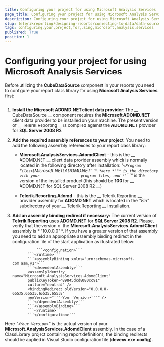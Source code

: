 ```yaml
---
title: Configuring your project for using Microsoft Analysis Services
page_title: Configuring your project for using Microsoft Analysis Services | for Telerik Reporting Documentation
description: Configuring your project for using Microsoft Analysis Services
slug: telerikreporting/designing-reports/connecting-to-data/data-source-components/cubedatasource-component/configuring-your-project-for-using-microsoft-analysis-services
tags: configuring,your,project,for,using,microsoft,analysis,services
published: True
position: 1
---
```


# Configuring your project for using Microsoft Analysis Services



Before utilizing the __CubeDataSource__ component in your reports you need to configure         your report class library for using __Microsoft Analysis Services__ first:       

## 

1. __Install the Microsoft ADOMD.NET client data provider__: The __                 CubeDataSource               __ component requires the __Microsoft ADOMD.NET__               client data provider to be installed on your machine. The present version of __                 Telerik                 Reporting               __ is compiled against the __ADOMD.NET__ provider for               __SQL Server 2008 R2__.             

1. __Add the required assembly references to your project:__ You need to add               the following assembly references to your report class library:             

   + __Microsoft.AnalysisServices.AdomdClient__ - this is the __                     ADOMD.NET                   __ client data provider assembly which is normally located in the                   following directory after installation:                 *"```<Program Files>```\Microsoft.NET\ADOMD.NET\```<Product Version>```".*Here *"```<Program Files>```"* is the directory with your                   program files, and *"```<Product Version>```"* is the version                   of the installed product (this should be __100__ for __                     ADOMD.NET for SQL Server 2008 R2                   __).                 

   + __Telerik.Reporting.Adomd__ - this is the __                     Telerik                     Reporting                   __ provider assembly for __ADOMD.NET__ which                   is located in the *"Bin"* subdirectory of your __                     Telerik Reporting                   __ installation.                 

1. __Add an assembly binding redirect if necessary:__ The current version               of __Telerik Reporting__ uses __ADOMD.NET__ for               __SQL Server 2008 R2__. Please, verify that the version of the               __Microsoft.AnalysisServices.AdomdClient__ assembly is *                 "10.0.0.0"               *. If you have a greater version of that assembly you need to add               an appropriate assembly binding redirect in the configuration file of the start application as illustrated below:             

	              ```<configuration>```
              ```<runtime>```
              ```<assemblyBinding xmlns="urn:schemas-microsoft-com:asm.v1">```
              ```<dependentAssembly>```
              <assemblyIdentity name="Microsoft.AnalysisServices.AdomdClient"
              publicKeyToken="89845dcd8080cc91"
              culture="neutral" />
              <bindingRedirect oldVersion="0.0.0.0-65535.65535.65535.65535"
              newVersion="```<Your Version>```" />
              ```</dependentAssembly>```
              ```</assemblyBinding>```
              ```</runtime>```
              ```</configuration>```
            

Here *"```<Your Version>```"* is the actual version of your               __Microsoft.AnalysisServices.AdomdClient__ assembly. In the case of a ClassLibrary project containing report definitions, the binding redirects should be applied in Visual Studio configuration file (__devenv.exe.config__).             
